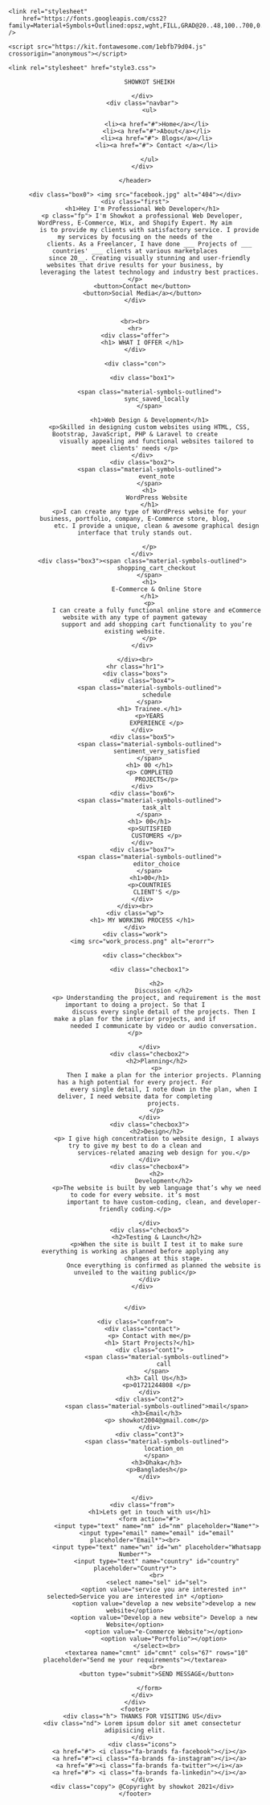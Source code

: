 <!DOCTYPE html>
<html lang="en">

<head>
    <meta charset="UTF-8">
    <meta name="viewport" content="width=device-width, initial-scale=1.0">
    <title>SHOWKOT SHEIKH</title>
    <link rel="preconnect" href="https://fonts.googleapis.com">
    <link rel="preconnect" href="https://fonts.gstatic.com" crossorigin>
    <link
        href="https://fonts.googleapis.com/css2?family=Hedvig+Letters+Serif:opsz@12..24&family=Poppins:ital,wght@1,200&family=Roboto&display=swap"
        rel="stylesheet">

    <link rel="stylesheet"
        href="https://fonts.googleapis.com/css2?family=Material+Symbols+Outlined:opsz,wght,FILL,GRAD@20..48,100..700,0..1,-50..200" />

    <script src="https://kit.fontawesome.com/1ebfb79d04.js" crossorigin="anonymous"></script>

    <link rel="stylesheet" href="style3.css">
</head>

<body>
    <header>
        <div class="logo">

            SHOWKOT SHEIKH

        </div>
        <div class="navbar">
            <ul>

                <li><a href="#">Home</a></li>
                <li><a href="#">About</a></li>
                <li><a href="#"> Blogs</a></li>
                <li><a href="#"> Contact </a></li>

            </ul>
        </div>

    </header>

    <div class="box0"> <img src="facebook.jpg" alt="404"></div>
    <div class="first">
        <h1>Hey I'm Professional Web Developer</h1>
        <p class="fp"> I'm Showkot a professional Web Developer, WordPress, E-Commerce, Wix, and Shopify Expert. My aim
            is to provide my clients with satisfactory service. I provide my services by focusing on the needs of the
            clients. As a Freelancer, I have done ___ Projects of ___ countries' ___ clients at various marketplaces
            since 20__. Creating visually stunning and user-friendly websites that drive results for your business, by
            leveraging the latest technology and industry best practices.</p>
        <button>Contact me</button>
        <button>Social Media</a></button>
    </div>


    <br><br>
    <hr>
    <div class="offer">
        <h1> WHAT I OFFER </h1>
    </div>

    <div class="con">

        <div class="box1">

            <span class="material-symbols-outlined">
                sync_saved_locally
            </span>

            <h1>Web Design & Development</h1>
            <p>Skilled in designing custom websites using HTML, CSS, Bootstrap, JavaScript, PHP & Laravel to create
                visually appealing and functional websites tailored to meet clients' needs </p>
        </div>
        <div class="box2">
            <span class="material-symbols-outlined">
                event_note
            </span>
            <h1>
                WordPress Website
            </h1>
            <p>I can create any type of WordPress website for your business, portfolio, company, E-Commerce store, blog,
                etc. I provide a unique, clean & awesome graphical design interface that truly stands out.

            </p>
        </div>
        <div class="box3"><span class="material-symbols-outlined">
                shopping_cart_checkout
            </span>
            <h1>
                E-Commerce & Online Store
            </h1>
            <p>
                I can create a fully functional online store and eCommerce website with any type of payment gateway
                support and add shopping cart functionality to you’re existing website.
            </p>
        </div>

    </div><br>
    <hr class="hr1">
    <div class="boxs">
        <div class="box4">
            <span class="material-symbols-outlined">
                schedule
            </span>
            <h1> Trainee.</h1>
            <p>YEARS
                EXPERIENCE </p>
        </div>
        <div class="box5">
            <span class="material-symbols-outlined">
                sentiment_very_satisfied
            </span>
            <h1> 00 </h1>
            <p> COMPLETED
                PROJECTS</p>
        </div>
        <div class="box6">
            <span class="material-symbols-outlined">
                task_alt
            </span>
            <h1> 00</h1>
            <p>SUTISFIED
                CUSTOMERS </p>
        </div>
        <div class="box7">
            <span class="material-symbols-outlined">
                editor_choice
            </span>
            <h1>00</h1>
            <p>COUNTRIES
                CLIENT'S </p>
        </div>
    </div><br>
    <div class="wp">
        <h1> MY WORKING PROCESS </h1>
    </div>
    <div class="work">
        <img src="work_process.png" alt="erorr">

        <div class="checkbox">

            <div class="checbox1">

                <h2>
                    Discussion </h2>
                <p> Understanding the project, and requirement is the most important to doing a project. So that I
                    discuss every single detail of the projects. Then I make a plan for the interior projects, and if
                    needed I communicate by video or audio conversation.</p>

            </div>
            <div class="checbox2">
                <h2>Planning</h2>
                <p>
                    Then I make a plan for the interior projects. Planning has a high potential for every project. For
                    every single detail, I note down in the plan, when I deliver, I need website data for completing
                    projects.
                </p>
            </div>
            <div class="checbox3">
                <h2>Design</h2>
                <p> I give high concentration to website design, I always try to give my best to do a clean and
                    services-related amazing web design for you.</p>
            </div>
            <div class="checbox4">
                <h2>
                    Development</h2>
                <p>The website is built by web language that’s why we need to code for every website. it’s most
                    important to have custom-coding, clean, and developer-friendly coding.</p>

            </div>
            <div class="checbox5">
                <h2>Testing & Launch</h2>
                <p>When the site is built I test it to make sure everything is working as planned before applying any
                    changes at this stage.
                    Once everything is confirmed as planned the website is unveiled to the waiting public</p>
            </div>
        </div>


    </div>

    <div class="confrom">
        <div class="contact">
            <p> Contact with me</p>
            <h1> Start Projects?</h1>
            <div class="cont1">
                <span class="material-symbols-outlined">
                    call
                </span>
                <h3> Call Us</h3>
                <p>01721244808 </p>
            </div>
            <div class="cont2">
                <span class="material-symbols-outlined">mail</span>
                <h3>Email</h3>
                <p> showkot2004@gmail.com</p>
            </div>
            <div class="cont3">
                <span class="material-symbols-outlined">
                    location_on
                </span>
                <h3>Dhaka</h3>
                <p>Bangladesh</p>
            </div>


        </div>
        <div class="from">
            <h1>Lets get in touch with us</h1>
            <form action="#">
                <input type="text" name="nm" id="nm" placeholder="Name*">
                <input type="email" name="email" id="email" placeholder="Email*"><br>
                <input type="text" name="wn" id="wn" placeholder="Whatsapp Number*">
                <input type="text" name="country" id="country" placeholder="Country*">
                <br>
                <select name="sel" id="sel">
                    <option value="service you are interested in*" selected>Service you are interested in* </option>
                    <option value="develop a new website">develop a new website</option>
                    <option value="Develop a new website"> Develop a new Website</option>
                    <option value="e-Commerce Website"></option>
                    <option value="Portfolio"></option>
                </select><br>
                <textarea name="cmnt" id="cmnt" cols="67" rows="10" placeholder="Send me your requirements"></textarea>
                <br>
                <button type="submit">SEND MESSAGE</button>

            </form>
        </div>
    </div>
    <footer>
        <div class="h"> THANKS FOR VISITING US</div>
        <div class="nd"> Lorem ipsum dolor sit amet consectetur adipisicing elit.
        </div>
        <div class="icons">
            <a href="#"> <i class="fa-brands fa-facebook"></i></a>
            <a href="#"><i class="fa-brands fa-instagram"></i></a>
            <a href="#"><i class="fa-brands fa-twitter"></i></a>
            <a href="#"> <i class="fa-brands fa-linkedin"></i></a>
        </div>
        <div class="copy"> @Copyright by showkot 2021</div>
    </footer>

</body>

</html>
